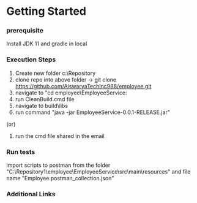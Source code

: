 # Getting Started

### prerequisite
Install JDK 11 and gradle in local

### Execution Steps
1. Create new folder c:\Repository
2. clone repo into above folder -> git clone https://github.com/AiswaryaTechInc988/employee.git
3. navigate to "cd employee\EmployeeService:
4. run CleanBuild.cmd file
5. navigate to build\libs
6. run command "java -jar EmployeeService-0.0.1-RELEASE.jar"

(or)

1. run the cmd file shared in the email


### Run tests
import scripts to postman from the folder  "C:\Repository1\employee\EmployeeService\src\main\resources" and file name "Employee.postman_collection.json"


### Additional Links
